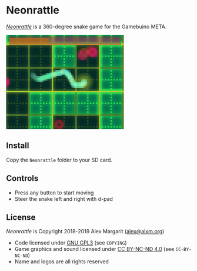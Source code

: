 # Neonrattle

[*Neonrattle*](https://www.alxm.org/games/gamebuino.html#neonrattle) is a 360-degree snake game for the Gamebuino META.

![Neonrattle screenshot](https://github.com/alxm/neonrattle/raw/master/assets/gfx/screenshot01.png "Neonrattle screenshot")

## Install

Copy the `Neonrattle` folder to your SD card.

## Controls

* Press any button to start moving
* Steer the snake left and right with d-pad

## License

*Neonrattle* is Copyright 2018-2019 Alex Margarit (alex@alxm.org)

* Code licensed under [GNU GPL3](https://www.gnu.org/licenses/gpl.html) (see `COPYING`)
* Game graphics and sound licensed under [CC BY-NC-ND 4.0](https://creativecommons.org/licenses/by-nc-nd/4.0/) (see `CC-BY-NC-ND`)
* Name and logos are all rights reserved
